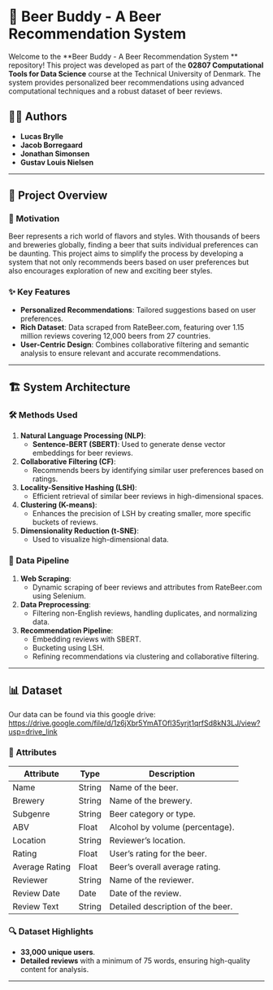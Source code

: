 # 🍺 Beer Buddy - A Beer Recommendation System 

Welcome to the **Beer Buddy - A Beer Recommendation System ** repository! This project was developed as part of the **02807 Computational Tools for Data Science** course at the Technical University of Denmark. The system provides personalized beer recommendations using advanced computational techniques and a robust dataset of beer reviews.

## 👩‍💻 Authors
- **Lucas Brylle**
- **Jacob Borregaard**
- **Jonathan Simonsen**
- **Gustav Louis Nielsen**

---

## 🌟 Project Overview

### 🎯 Motivation
Beer represents a rich world of flavors and styles. With thousands of beers and breweries globally, finding a beer that suits individual preferences can be daunting. This project aims to simplify the process by developing a system that not only recommends beers based on user preferences but also encourages exploration of new and exciting beer styles.

### ✨ Key Features
- **Personalized Recommendations**: Tailored suggestions based on user preferences.
- **Rich Dataset**: Data scraped from RateBeer.com, featuring over 1.15 million reviews covering 12,000 beers from 27 countries.
- **User-Centric Design**: Combines collaborative filtering and semantic analysis to ensure relevant and accurate recommendations.

---

## 🏗️ System Architecture

### 🛠️ Methods Used
1. **Natural Language Processing (NLP)**:
   - **Sentence-BERT (SBERT)**: Used to generate dense vector embeddings for beer reviews.
2. **Collaborative Filtering (CF)**:
   - Recommends beers by identifying similar user preferences based on ratings.
3. **Locality-Sensitive Hashing (LSH)**:
   - Efficient retrieval of similar beer reviews in high-dimensional spaces.
4. **Clustering (K-means)**:
   - Enhances the precision of LSH by creating smaller, more specific buckets of reviews.
5. **Dimensionality Reduction (t-SNE)**:
   - Used to visualize high-dimensional data.

### 🧰 Data Pipeline
1. **Web Scraping**:
   - Dynamic scraping of beer reviews and attributes from RateBeer.com using Selenium.
2. **Data Preprocessing**:
   - Filtering non-English reviews, handling duplicates, and normalizing data.
3. **Recommendation Pipeline**:
   - Embedding reviews with SBERT.
   - Bucketing using LSH.
   - Refining recommendations via clustering and collaborative filtering.

---
## 📊 Dataset
Our data can be found via this google drive: https://drive.google.com/file/d/1z6jXbr5YmATOfl35yrjt1qrfSd8kN3LJ/view?usp=drive_link
### 📜 Attributes
| Attribute       | Type   | Description                                   |
|------------------|--------|-----------------------------------------------|
| Name            | String | Name of the beer.                            |
| Brewery         | String | Name of the brewery.                         |
| Subgenre        | String | Beer category or type.                       |
| ABV             | Float  | Alcohol by volume (percentage).              |
| Location        | String | Reviewer’s location.                         |
| Rating          | Float  | User’s rating for the beer.                  |
| Average Rating  | Float  | Beer’s overall average rating.               |
| Reviewer        | String | Name of the reviewer.                        |
| Review Date     | Date   | Date of the review.                          |
| Review Text     | String | Detailed description of the beer.            |

### 🔍 Dataset Highlights
- **33,000 unique users**.
- **Detailed reviews** with a minimum of 75 words, ensuring high-quality content for analysis.

---


